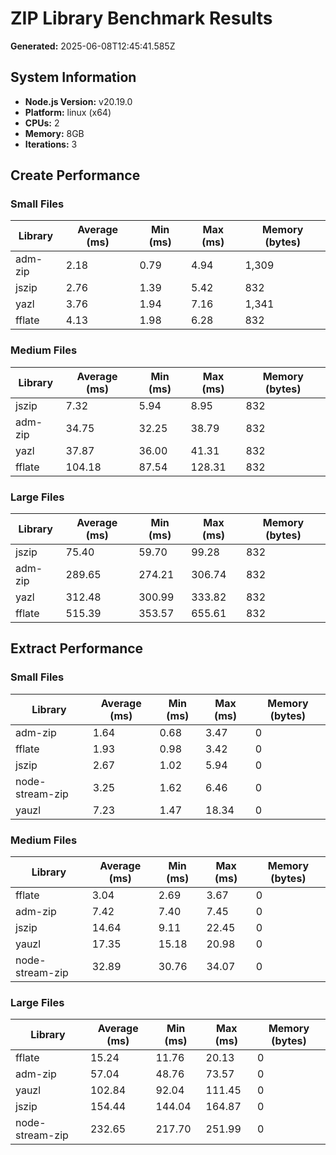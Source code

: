 # ZIP Library Benchmark Results

**Generated:** 2025-06-08T12:45:41.585Z

## System Information

- **Node.js Version:** v20.19.0
- **Platform:** linux (x64)
- **CPUs:** 2
- **Memory:** 8GB
- **Iterations:** 3

## Create Performance

### Small Files

| Library | Average (ms) | Min (ms) | Max (ms) | Memory (bytes) |
|---------|--------------|----------|----------|----------------|
| adm-zip | 2.18 | 0.79 | 4.94 | 1,309 |
| jszip | 2.76 | 1.39 | 5.42 | 832 |
| yazl | 3.76 | 1.94 | 7.16 | 1,341 |
| fflate | 4.13 | 1.98 | 6.28 | 832 |

### Medium Files

| Library | Average (ms) | Min (ms) | Max (ms) | Memory (bytes) |
|---------|--------------|----------|----------|----------------|
| jszip | 7.32 | 5.94 | 8.95 | 832 |
| adm-zip | 34.75 | 32.25 | 38.79 | 832 |
| yazl | 37.87 | 36.00 | 41.31 | 832 |
| fflate | 104.18 | 87.54 | 128.31 | 832 |

### Large Files

| Library | Average (ms) | Min (ms) | Max (ms) | Memory (bytes) |
|---------|--------------|----------|----------|----------------|
| jszip | 75.40 | 59.70 | 99.28 | 832 |
| adm-zip | 289.65 | 274.21 | 306.74 | 832 |
| yazl | 312.48 | 300.99 | 333.82 | 832 |
| fflate | 515.39 | 353.57 | 655.61 | 832 |

## Extract Performance

### Small Files

| Library | Average (ms) | Min (ms) | Max (ms) | Memory (bytes) |
|---------|--------------|----------|----------|----------------|
| adm-zip | 1.64 | 0.68 | 3.47 | 0 |
| fflate | 1.93 | 0.98 | 3.42 | 0 |
| jszip | 2.67 | 1.02 | 5.94 | 0 |
| node-stream-zip | 3.25 | 1.62 | 6.46 | 0 |
| yauzl | 7.23 | 1.47 | 18.34 | 0 |

### Medium Files

| Library | Average (ms) | Min (ms) | Max (ms) | Memory (bytes) |
|---------|--------------|----------|----------|----------------|
| fflate | 3.04 | 2.69 | 3.67 | 0 |
| adm-zip | 7.42 | 7.40 | 7.45 | 0 |
| jszip | 14.64 | 9.11 | 22.45 | 0 |
| yauzl | 17.35 | 15.18 | 20.98 | 0 |
| node-stream-zip | 32.89 | 30.76 | 34.07 | 0 |

### Large Files

| Library | Average (ms) | Min (ms) | Max (ms) | Memory (bytes) |
|---------|--------------|----------|----------|----------------|
| fflate | 15.24 | 11.76 | 20.13 | 0 |
| adm-zip | 57.04 | 48.76 | 73.57 | 0 |
| yauzl | 102.84 | 92.04 | 111.45 | 0 |
| jszip | 154.44 | 144.04 | 164.87 | 0 |
| node-stream-zip | 232.65 | 217.70 | 251.99 | 0 |

